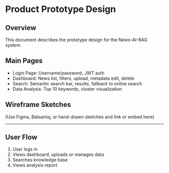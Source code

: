 # Product Prototype Design

## Overview
This document describes the prototype design for the News-AI-RAG system.

## Main Pages
- Login Page: Username/password, JWT auth
- Dashboard: News list, filters, upload, metadata edit, delete
- Search: Semantic search bar, results, fallback to online search
- Data Analysis: Top 10 keywords, cluster visualization

## Wireframe Sketches
(Use Figma, Balsamiq, or hand-drawn sketches and link or embed here)

---

## User Flow
1. User logs in
2. Views dashboard, uploads or manages data
3. Searches knowledge base
4. Views analysis report
